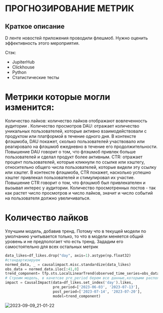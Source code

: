 # ПРОГНОЗИРОВАНИЕ МЕТРИК
## Краткое описание
 D ленте новостей приложения проводили флешмоб. Нужно оценить эффективность этого мероприятия.

Стэк:
* JupiterHub
* Clickhouse
* Python
* Статистические тесты

# Метрики которые могли изменится:
Количество лайков: количество лайков отображают вовлеченность аудитории .
Количество просмотров
DAU: отражает количество уникальных пользователей, которые активно взаимодействовали с продуктом или платформой в течение одного дня. В контексте флэшмоба, DAU покажет, сколько пользователей участвовало или реагировало на флэшмоб ежедневно в течение его продолжительности. Повышение DAU говорит о том, что флэшмоб привлек больше пользователей и сделал продукт более активным.
CTR: отражает процент пользователей, которые кликнули по ссылке или хэштегу, относительно общего числа пользователей, которые видели эту ссылку или хэштег. В контексте флэшмоба, CTR покажет, насколько успешно хэштег привлекал пользователей и стимулировал их участие. Повышение CTR говорит о том, что флэшмоб был привлекателен и вызывал интерес у аудитории.
Количество просмотренных постов - так как растет число просмотров и число лайков, значит и число событий на пользователя должно увеличиваться.

# Количество лайков
Улучшим модель, добавив тренд. Потому что в текущей  модели по умолчанию  учитывается только, то что в модели меняется общий уровень и не предпологает что есть тренд. 
Зададим его самостоятельно для всех остальных метрик
```python 
data_likes=df_likes.drop("day", axis=1).astype(np.float32)
#стандартизируем
normed_data, _ = causalimpact.misc.standardize(data_likes)
obs_data = normed_data.iloc[:41,0]
trend_component= tfp.sts.LocalLinearTrend(observed_time_series=obs_data)
# Строим модель, в качетсве pre_period берем все данные,которыми располагам, post_period - наш флешмоб
impact = CausalImpact(data=df_likes.set_index('day').likes,
                      pre_period=['2023-06-03', '2023-07-13'],
                      post_period=['2023-07-14', '2023-07-20'],
                      model=trend_component)
```
![2023-09-09_21-01-22](https://github.com/Macharaits/My_project/assets/117433497/5a3f3983-f277-4c84-8982-644c45b03302)
